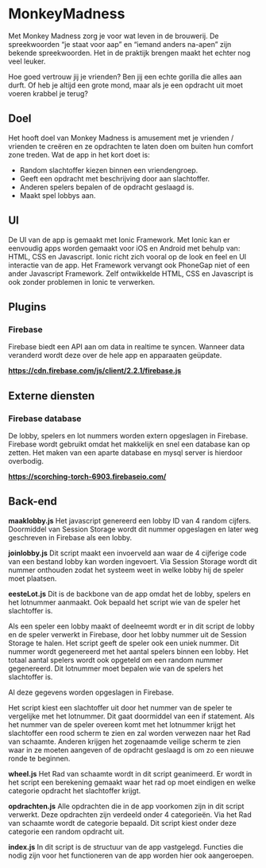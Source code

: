 # MonkeyMadness
Met Monkey Madness zorg je voor wat leven in de brouwerij. De spreekwoorden “je staat voor aap” en “iemand anders na-apen” zijn bekende spreekwoorden. Het in de praktijk brengen maakt het echter nog veel leuker. 

Hoe goed vertrouw jij je vrienden? Ben jij een echte gorilla die alles aan durft. Of heb je altijd een grote mond, maar als je een opdracht uit moet voeren krabbel je terug?


## Doel
Het hooft doel van Monkey Madness is amusement met je vrienden / vrienden te creëren en ze opdrachten te laten doen om buiten hun comfort zone treden.
Wat de app in het kort doet is:
- Random slachtoffer kiezen binnen een vriendengroep.
- Geeft een opdracht met beschrijving door aan slachtoffer.
- Anderen spelers bepalen of de opdracht geslaagd is.
- Maakt spel lobbys aan.


## UI
De UI van de app is gemaakt met Ionic Framework. Met Ionic kan er eenvoudig apps worden gemaakt voor iOS en Android met behulp van: HTML, CSS en Javascript. Ionic richt zich vooral op de look en feel en UI interactie van de app. Het Framework vervangt ook PhoneGap niet of een ander Javascript Framework. Zelf ontwikkelde HTML, CSS en Javascript is ook zonder problemen in Ionic te verwerken.

## Plugins

### Firebase
Firebase biedt een API aan om data in realtime te syncen. Wanneer data veranderd wordt deze over de hele app en apparaaten geüpdate.

**https://cdn.firebase.com/js/client/2.2.1/firebase.js**


## Externe diensten 

### Firebase database
De lobby, spelers en lot nummers worden extern opgeslagen in Firebase. Firebase wordt gebruikt omdat het makkelijk en snel een database kan op zetten. Het maken van een aparte database en mysql server is hierdoor overbodig. 
 
**https://scorching-torch-6903.firebaseio.com/**

## Back-end
**maaklobby.js** Het javascript genereerd een lobby ID van 4 random cijfers. Doormiddel van Session Storage wordt dit nummer opgeslagen en later weg geschreven in Firebase als een lobby.

**joinlobby.js** Dit script maakt een invoerveld aan waar de 4 cijferige code van een bestand lobby kan worden ingevoert. Via Session Storage wordt dit nummer onthouden zodat het systeem weet in welke lobby hij de speler moet plaatsen.

**eesteLot.js** Dit is de backbone van de app omdat het de lobby, spelers en het lotnummer aanmaakt. Ook bepaald het script wie van de speler het slachtoffer is. 

Als een speler een lobby maakt of deelneemt wordt er in dit script de lobby en de speler verwerkt in Firebase, door het lobby nummer uit de Session Storage te halen. Het script geeft de speler ook een uniek nummer. Dit nummer wordt gegenereerd met het aantal spelers binnen een lobby. Het totaal aantal spelers wordt ook opgeteld om een random nummer gegenereerd. Dit lotnummer moet bepalen wie van de spelers het slachtoffer is. 

Al deze gegevens worden opgeslagen in Firebase.

Het script kiest een slachtoffer uit door het nummer van de speler te vergelijke met het lotnummer. Dit gaat doormiddel van een if statement. Als het nummer van de speler overeen komt met het lotnummer krijgt het slachtoffer een rood scherm te zien en zal worden verwezen naar het Rad van schaamte. Anderen krijgen het zogenaamde veilige scherm te zien waar in ze moeten aangeven of de opdracht geslaagd is om zo een nieuwe ronde te beginnen.


**wheel.js** Het Rad van schaamte wordt in dit script geanimeerd. Er wordt in het script een berekening gemaakt waar het rad op moet eindigen en welke categorie opdracht het slachtoffer krijgt. 

**opdrachten.js** Alle opdrachten die in de app voorkomen zijn in dit script verwerkt. Deze opdrachten zijn verdeeld onder 4 categorieën. Via het Rad van schaamte wordt de categorie bepaald. Dit script kiest onder deze categorie een random opdracht uit.

**index.js** In dit script is de structuur van de app vastgelegd. Functies die nodig zijn voor het functioneren van de app worden hier ook aangeroepen. 

